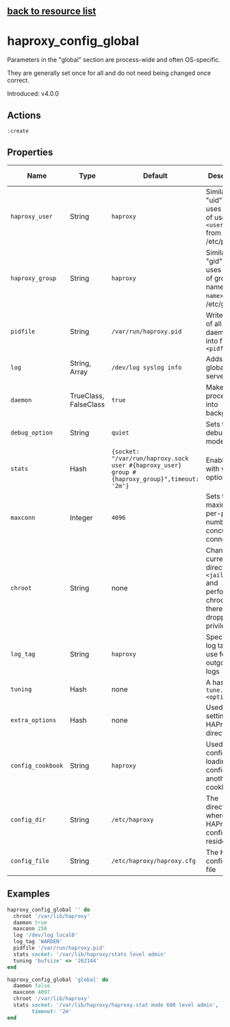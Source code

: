 [back to resource list](https://github.com/sous-chefs/haproxy#resources)
---

# haproxy_config_global

Parameters in the "global" section are process-wide and often OS-specific.

They are generally set once for all and do not need being changed once correct.

Introduced: v4.0.0

## Actions

`:create`

## Properties

| Name | Type |  Default | Description | Allowed Values
| -- | -- | -- | -- | -- |
| `haproxy_user` | String | `haproxy` | Similar to "uid" but uses the UID of user name `<user name>` from /etc/passwd |
| `haproxy_group` | String | `haproxy` | Similar to "gid" but uses the GID of group name `<group name>` from /etc/group |
| `pidfile` | String | `/var/run/haproxy.pid` | Writes PIDs of all daemons into file `<pidfile>` |
| `log` | String, Array | `/dev/log syslog info` | Adds a global syslog server |
| `daemon` | TrueClass, FalseClass | `true` | Makes the process fork into background |
| `debug_option` | String | `quiet` | Sets the debugging mode | `quiet`, `debug`
| `stats` | Hash | `{socket: "/var/run/haproxy.sock user #{haproxy_user} group #{haproxy_group}",timeout: '2m'}` | Enable stats with various options |
| `maxconn` | Integer | `4096` | Sets the maximum per-process number of concurrent connections |
| `chroot` | String | none | Changes current directory to `<jail dir>` and performs a chroot() there before dropping privileges |
| `log_tag` | String | `haproxy` | Specifies the log tag to use for all outgoing logs |
| `tuning` | Hash | none | A hash of `tune.<options>` |
| `extra_options` |  Hash | none | Used for setting any HAProxy directives |
| `config_cookbook` | String | `haproxy` | Used to configure loading config from another cookbook |
| `config_dir` |  String | `/etc/haproxy` | The directory where the HAProxy configuration resides | Valid directory
| `config_file` |  String | `/etc/haproxy/haproxy.cfg` | The HAProxy configuration file | Valid file name

## Examples

```ruby
haproxy_config_global '' do
  chroot '/var/lib/haproxy'
  daemon true
  maxconn 256
  log '/dev/log local0'
  log_tag 'WARDEN'
  pidfile '/var/run/haproxy.pid'
  stats socket: '/var/lib/haproxy/stats level admin'
  tuning 'bufsize' => '262144'
end
```
```ruby
haproxy_config_global 'global' do
  daemon false
  maxconn 4097
  chroot '/var/lib/haproxy'
  stats socket: '/var/lib/haproxy/haproxy.stat mode 600 level admin',
        timeout: '2m'
end
```

